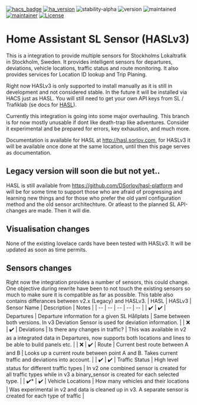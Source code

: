 [![hacs_badge](https://img.shields.io/badge/hacs-default-orange.svg)](https://github.com/custom-components/hacs)
[![ha_version](https://img.shields.io/badge/home%20assistant-0.92%2B-yellow.svg)](https://www.home-assistant.io)
![stability-alpha](https://img.shields.io/badge/stability-alpha-lightgrey.svg)
![version](https://img.shields.io/badge/version-3.0.0-beta.0-red.svg)
![maintained](https://img.shields.io/maintenance/yes/2021.svg)
[![maintainer](https://img.shields.io/badge/maintainer-dsorlov-blue.svg)](https://github.com/DSorlov)
[![License](https://img.shields.io/badge/License-Apache%202.0-blue.svg)](https://opensource.org/licenses/Apache-2.0)

Home Assistant SL Sensor (HASLv3)
=================================

This is a integration to provide multiple sensors for Stockholms Lokaltrafik in Stockholm, Sweden.
It provides intelligent sensors for departures, deviations, vehicle locations, traffic status and route monitoring. It also provides services for Location ID lookup and Trip Planing.

Right now HASLv3 is only supported to install manually as it is still in development and not considered stable. In the future it will be installed via HACS just as HASL. You will still need to get your own API keys from SL / Trafiklab (se docs for [HASL](https://hasl.sorlov.com)).

Currently this integration is going into some major overhauling. This branch is for now mostly unusable if dont like death-trap like adventures. Consider it experimental and be prepared for errors, key exhaustion, and much more.

Documentation is available for HASL at http://hasl.sorlov.com, for HASLv3 it will be available once done at the same location, until then this page serves as documentation.

## Legacy version will soon die but not yet..

HASL is still available from https://github.com/DSorlov/hasl-platform and will be for some time to support those who are afraid of progressing and learning new things and for those who prefer the old yaml configuration method and the old sensor architechture. Or atleast to the planned SL API-changes are made. Then it will die.

## Visualisation changes

None of the existing lovelace cards have been tested with HASLv3. It will be updated as soon as time permits.

## Sensors changes

Right now the integration provides a number of sensors, this could change. One objective during rewrite have been to not touch the existing sensors so much to make sure it is compatible as far as possible. This table also contains differances between v2.x (Legacy) and HASLv3.
| HASL | HASLv3 | Sensor Name | Description | Notes |
| -- | -- | -- | -- | -- |
| :heavy_check_mark: | :heavy_check_mark: | Departures | Departure information for a given SL Hållplats | Same between both versions. In v3 Deviation Sensor is used for deviation information. |
| :x: | :heavy_check_mark: | Deviations | Is there any changes in traffic?  | This was available in v2 as a integrated data in Departures, now supports both locations and lines to be able to build panels etc. |
| :x: | :heavy_check_mark: | Route | Current best route between A and B | Looks up a current route between point A and B. Takes current traffic and deviations into account. |
| :heavy_check_mark: | :heavy_check_mark: | Traffic Status | High level status for different traffic types | In v2 one combined sensor is created for all traffic types while in v3 a binary_sensor is created for each selected type. |
| :heavy_check_mark:* | :heavy_check_mark: | Vehicle Locations | How many vehicles and their locations | Was experimental in v2 and data is cleaned up in v3. A separate sensor is created for each type of traffic |

